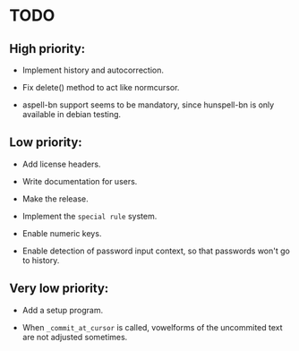 # TODO

## High priority:

- Implement history and autocorrection.

- Fix delete() method to act like normcursor.

- aspell-bn support seems to be mandatory, since
  hunspell-bn is only available in debian testing.

## Low priority:

- Add license headers.

- Write documentation for users.

- Make the release.

- Implement the `special rule` system.

- Enable numeric keys.

- Enable detection of password input context,
  so that passwords won't go to history.


## Very low priority:

- Add a setup program.

- When `_commit_at_cursor` is called, vowelforms
  of the uncommited text are not adjusted sometimes.
